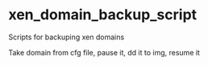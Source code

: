 xen_domain_backup_script
========================

Scripts for backuping xen domains

Take domain from cfg file, pause it, dd it to img, resume it
